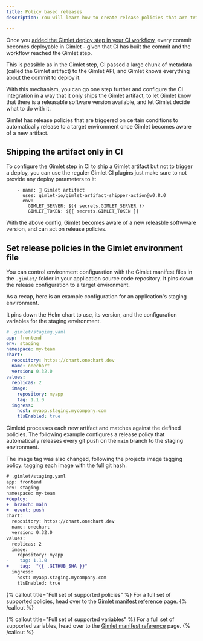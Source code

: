 ```yaml
---
title: Policy based releases
description: You will learn how to create release policies that are triggered on certain conditions to automatically release to a target environment.

---
```


Once you [added the Gimlet deploy step in your CI workflow](/docs/deploy-your-first-app-to-kubernetes#integrate-ci-with-gimlet), every commit becomes deployable in Gimlet - given that CI has built the commit and the workflow reached the Gimlet step.

This is possible as in the Gimlet step, CI passed a large chunk of metadata (called the Gimlet artifact) to the Gimlet API, and Gimlet knows everything about the commit to deploy it.

With this mechanism, you can go one step further and configure the CI integration in a way that it only ships the Gimlet artifact, to let Gimlet know that there is a releasable software version available, and let Gimlet decide what to do with it.

Gimlet has release policies that are triggered on certain conditions to automatically release to a target environment once Gimlet becomes aware of a new artifact.

## Shipping the artifact only in CI

To configure the Gimlet step in CI to ship a Gimlet artifact but not to trigger a deploy, you can use the reguler Gimlet CI plugins just make sure to not provide any deploy parameters to it:

```
    - name: 🚢 Gimlet artifact
      uses: gimlet-io/gimlet-artifact-shipper-action@v0.8.0
      env:
        GIMLET_SERVER: ${{ secrets.GIMLET_SERVER }}
        GIMLET_TOKEN: ${{ secrets.GIMLET_TOKEN }}
```

With the above config, Gimlet becomes aware of a new releasble softwware version, and can act on release policies.

## Set release policies in the Gimlet environment file

You can control environment configuration with the Gimlet manifest files in the `.gimlet/` folder in your application source code repository. It pins down the release configuration to a target environment.

As a recap, here is an example configuration for an application's staging environment.

It pins down the Helm chart to use, its version, and the configuration variables for the staging environment.

```yaml
# .gimlet/staging.yaml
app: frontend
env: staging
namespace: my-team
chart:
  repository: https://chart.onechart.dev
  name: onechart
  version: 0.32.0
values:
  replicas: 2
  image:
    repository: myapp
    tag: 1.1.0
  ingress:
    host: myapp.staging.mycompany.com
    tlsEnabled: true
```

Gimletd processes each new artifact and matches against the defined policies. The following example configures a release policy that automatically releases every git push on the `main` branch to the staging environment.

The image tag was also changed, following the projects image tagging policy: tagging each image with the full git hash.

```diff
# .gimlet/staging.yaml
app: frontend
env: staging
namespace: my-team
+deploy:
+  branch: main
+  event: push
chart:
  repository: https://chart.onechart.dev
  name: onechart
  version: 0.32.0
values:
  replicas: 2
  image:
    repository: myapp
-    tag: 1.1.0
+    tag:  "{{ .GITHUB_SHA }}"
  ingress:
    host: myapp.staging.mycompany.com
    tlsEnabled: true
```
{% callout title="Full set of supported policies" %}
For a full set of supported policies, head over to the [Gimlet manifest reference](/docs/gimlet-manifest-reference#policy-based-releases) page.
{% /callout %}

{% callout title="Full set of supported variables" %}
For a full set of supported variables, head over to the [Gimlet manifest reference](/docs/gimlet-manifest-reference#variable-support) page.
{% /callout %}
